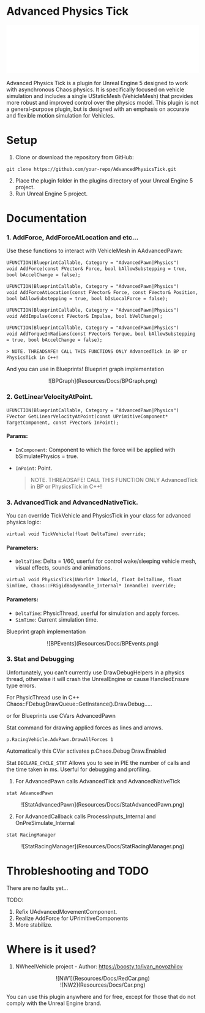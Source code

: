 Advanced Physics Tick
=====================

<div align="center">
    <img src="Resources/Docs/Banner.png" alt="Banner" width="800">
</div>

Advanced Physics Tick is a plugin for Unreal Engine 5 designed to work with asynchronous Chaos physics. It is specifically focused on vehicle simulation and includes a single UStaticMesh (VehicleMesh) that provides more robust and improved control over the physics model. This plugin is not a general-purpose plugin, but is designed with an emphasis on accurate and flexible motion simulation for Vehicles.

Setup
=====================

1. Clone or download the repository from GitHub:
```
git clone https://github.com/your-repo/AdvancedPhysicsTick.git
```
2. Place the plugin folder in the plugins directory of your Unreal Engine 5 project.
3. Run Unreal Engine 5 project.

Documentation
=====================

### 1. AddForce, AddForceAtLocation and etc...
Use these functions to interact with VehicleMesh in AAdvancedPawn:
```
UFUNCTION(BlueprintCallable, Category = "AdvancedPawn|Physics")
void AddForce(const FVector& Force, bool bAllowSubstepping = true, bool bAccelChange = false);
```
```
UFUNCTION(BlueprintCallable, Category = "AdvancedPawn|Physics")
void AddForceAtLocation(const FVector& Force, const FVector& Position, bool bAllowSubstepping = true, bool bIsLocalForce = false);
```
```
UFUNCTION(BlueprintCallable, Category = "AdvancedPawn|Physics")
void AddImpulse(const FVector& Impulse, bool bVelChange);
```
```
UFUNCTION(BlueprintCallable, Category = "AdvancedPawn|Physics")
void AddTorqueInRadians(const FVector& Torque, bool bAllowSubstepping = true, bool bAccelChange = false);
```
	> NOTE. THREADSAFE! CALL THIS FUNCTIONS ONLY AdvancedTick in BP or PhysicsTick in C++!

And you can use in Blueprints!
Blueprint graph implementation
<div align="center">
![BPGraph](Resources/Docs/BPGraph.png)
</div>

### 2. GetLinearVelocityAtPoint.
```
UFUNCTION(BlueprintCallable, Category = "AdvancedPawn|Physics")
FVector GetLinearVelocityAtPoint(const UPrimitiveComponent* TargetComponent, const FVector& InPoint);
```
#### Params:
-   `InComponent`: Component to which the force will be applied with bSimulatePhysics = true.
-   `InPoint`: Point.

	> NOTE. THREADSAFE! CALL THIS FUNCTION ONLY AdvancedTick in BP or PhysicsTick in C++!

### 3. AdvancedTick and AdvancedNativeTick.
You can override TickVehicle and PhysicsTick in your class for advanced physics logic:

```
virtual void TickVehicle(float DeltaTime) override;
```
#### Parameters:
-   `DeltaTime`: Delta = 1/60, userful for control wake/sleeping vehicle mesh, visual effects, sounds and animations.

```
virtual void PhysicsTick(UWorld* InWorld, float DeltaTime, float SimTime, Chaos::FRigidBodyHandle_Internal* InHandle) override;
```
#### Parameters:
-   `DeltaTime`: PhysicThread, userful for simulation and apply forces.
-   `SimTime`: Current simulation time.

Blueprint graph implementation
<div align="center">
![BPEvents](Resources/Docs/BPEvents.png)
</div>

### 3. Stat and Debugging
Unfortunately, you can't currently use DrawDebugHelpers in a physics thread, otherwise it will crash the UnrealEngine or cause HandledEnsure type errors.

For PhysicThread use in C++
Chaos::FDebugDrawQueue::GetInstance().DrawDebug.....

or for Blueprints use CVars AdvancedPawn

Stat command for drawing applied forces as lines and arrows.
```
p.RacingVehicle.AdvPawn.DrawAllForces 1
```
Automatically this CVar activates p.Chaos.Debug Draw.Enabled

Stat ```DECLARE_CYCLE_STAT``` Allows you to see in PIE the number of calls and the time taken in ms. Userful for debugging and profiling.

1. For AdvancedPawn calls AdvancedTick and AdvancedNativeTick
```
stat AdvancedPawn
```
<div align="center">
![StatAdvancedPawn](Resources/Docs/StatAdvancedPawn.png)
</div>

2. For AdvancedCallback calls ProcessInputs_Internal and OnPreSimulate_Internal
```
stat RacingManager
```
<div align="center">
![StatRacingManager](Resources/Docs/StatRacingManager.png)
</div>

Throbleshooting and TODO
=====================
There are no faults yet...

TODO:
1. Refix UAdvancedMovementComponent.
2. Realize AddForce for UPrimitiveComponents
3. More stabilize.

Where is it used?
=====================

1. NWheelVehicle project - Author: https://boosty.to/ivan_novozhilov

<div align="center">
![NW1](Resources/Docs/RedCar.png)
</div>

<div align="center">
![NW2](Resources/Docs/Car.png)
</div>

You can use this plugin anywhere and for free, except for those that do not comply with the Unreal Engine brand.